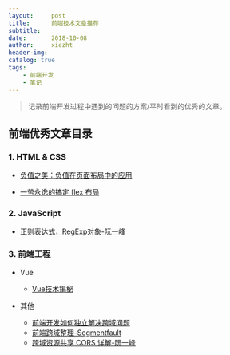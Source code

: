 ```yaml
---
layout:     post
title:      前端技术文章推荐
subtitle:   
date:       2018-10-08
author:     xiezht
header-img: 
catalog: true
tags: 
    - 前端开发
    - 笔记
---
```


> 记录前端开发过程中遇到的问题的方案/平时看到的优秀的文章。

## 前端优秀文章目录

### 1. HTML & CSS

* [负值之美：负值在页面布局中的应用](http://www.topcss.org/%E8%B4%9F%E5%80%BC%E4%B9%8B%E7%BE%8E%EF%BC%9A%E8%B4%9F%E5%80%BC%E5%9C%A8%E9%A1%B5%E9%9D%A2%E5%B8%83%E5%B1%80%E4%B8%AD%E7%9A%84%E5%BA%94%E7%94%A8/)

* [一劳永逸的搞定 flex 布局](https://juejin.im/post/58e3a5a0a0bb9f0069fc16bb)

### 2. JavaScript

* [正则表达式，RegExp对象-阮一峰](https://wangdoc.com/javascript/stdlib/regexp.html#%E7%BB%84%E5%8C%B9%E9%85%8D)

### 3. 前端工程

* Vue
  + [Vue技术揭秘](https://ustbhuangyi.github.io/vue-analysis/)

* 其他
  + [前端开发如何独立解决跨域问题](https://segmentfault.com/a/1190000010719058)
  + [前端跨域整理-Segmentfault](https://segmentfault.com/a/1190000007326671)
  + [跨域资源共享 CORS 详解-阮一峰](http://www.ruanyifeng.com/blog/2016/04/cors.html)